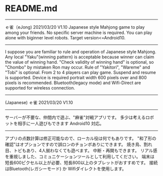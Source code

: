﻿# README.md 
*************************************************************************
ｅ雀（eJong)           2021/03/20  V1.10
Japanese style Mahjong game to play among your friends.
No specific server machine is required.
You can play alone with biginner level robots.
Target version<=Android10.
*****
I suppose you are familiar to rule and operation of Japanese style Mahjong.
Any local "Yaku"(winning pattern) is acceptable
 because winner can claim the value of winning hand.
"Check validity of winning hand" is optional, so "Chombo" by mistaken Ron may occur.
Rule of "Yakitori", "Wareme" and "Tobi" is optional.
From 2 to 4 players can play game. Suspend and resume is supported.
Device is required portrait width 600 pixels over and 800 pixels is recommended.
Bluetooth(legacy mode) and Wifi-Direct are supported for wireless connection.

*************************************************************************
(Japanese)
ｅ雀                  2021/03/20  V1.10
*****
サーバーが不要な、仲間内で遊ぶ、"麻雀"対戦アプリです。
多少は考えるロボットを相手に一人遊びもできます
Android10 対応。
*****
アプリの点数計算は修正可能なので、ローカル役は何でもありです。
"和了形の確認"はオプションですので誤ロンのチョンボありにできます。
焼き鳥、割れ目、トビもあり、4人揃わなくても遊べます。
中断・再開もできます。
リアル感を重視しました、コミュニケーションツールとして利用してください。
端末は短長600ピクセル以上が必要、短長800以上のタブレットがおすすめです。
接続はBluetooth(レガシーモード) か Wifiダイレクトを使用します。
